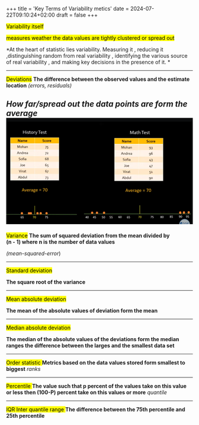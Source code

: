 +++
title = 'Key Terms of Variability metics'
date = 2024-07-22T09:10:24+02:00
draft = false
+++

    
<mark class="hltr-grses">Variability itself</mark>

<mark class="hltr-szopen">measures weather the data values are tightly  clustered or spread out</mark>

*At the heart of statistic lies variability. 
Measuring it , reducing it ,distinguishing random from real variability , identifying the various source of real variability , and making key decisions in the presence of it. *

---

<mark class="hltr-try">Deviations</mark>
**The difference between the observed values and the estimate location**
*(errors, residuals)*

*How far/spread out  the data points are form the average*
![Pasted_image_20230108112000.png](/static/Pasted_image_20230108112000.png)
---
<mark class="hltr-try">Variance</mark>
**The sum of squared deviation from the mean divided by   
(n - 1) where n is the number of data values** 

*(mean-squared-error*)

---

<mark class="hltr-try">Standard  deviation</mark>

**The square  root of the variance** 

---
<mark class="hltr-try">Mean absolute deviation </mark>

**The mean of the  absolute values of deviation form the mean** 

---
<mark class="hltr-try">Median absolute deviation </mark>


**The median of the absolute values of the deviations form the median ranges the difference between the larges and the smallest data set** 

----

<mark class="hltr-try">Order statistic </mark>
**Metrics based on the data values stored form smallest to biggest** 
*ranks*

---
<mark class="hltr-try">Percentile </mark>
**The value such that p percent of the values take on this value or less then  (100-P) percent take on this values or more** 
*quantile*

---
<mark class="hltr-try">IQR Inter quantile range </mark>
**The difference between the 75th percentile and 25th percentile** 